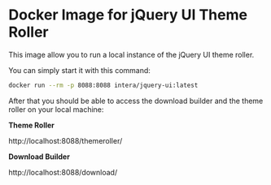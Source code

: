 # Docker Image for jQuery UI Theme Roller

This image allow you to run a local instance of the jQuery UI theme roller.

You can simply start it with this command:

```bash
docker run --rm -p 8088:8088 intera/jquery-ui:latest
```

After that you should be able to access the download builder and the theme roller on your local machine:

**Theme Roller**

http://localhost:8088/themeroller/

**Download Builder**

http://localhost:8088/download/
